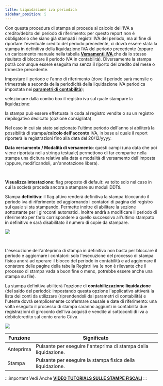 ```yaml
---
title: Liquidazione iva periodica
sidebar_position: 5
---
```


Con questa procedura di stampa si procede al calcolo dell'IVA a credito/debito del periodo di riferimento: per questo report non è obbligatorio che siano già stampati i registri IVA del periodo, ma al fine di riportare l'eventuale credito del periodo precedente, ci dovrà essere stata la stampa in definitiva della liquidazione IVA del periodo precedente (oppure un caricamento manuale nella tabella **[Versamenti IVA ](/docs/finance-area/declarations/declarations/vat-payment)** che dà lo stesso risultato di bloccare il periodo IVA in contabilità). Diversamente la stampa potrà comunque essere eseguita ma senza il riporto del credito del mese o trimestre precedente.



Impostare il periodo e l'anno di riferimento (dove il periodo sarà mensile o trimestrale a seconda della periodicità della liquidazione IVA periodica impostata nei **[parametri di contabilità](/docs/configurations/parameters/finance/accounting-parameters)**); 

selezionare dalla combo box il registro iva sul quale stampare la liquidazione: 

la stampa può essere effettuata in coda al registro vendite o su un registro riepilogativo dedicato (opzione consigliata). 

Nel caso in cui sia stato selezionato l'ultimo periodo dell'anno si abiliterà la possibilità di stampa/**calcolo dell'acconto** IVA, in base al quale il report riporterà le registrazioni fino alla data del 20/12/yyyy.

**Data versamento / Modalità di versamento**: questi campi (una data che poi viene riportata nella stringa testuale) permettono di far comparire nella stampa una dicitura relativa alla data e modalità di versamento dell'imposta (oppure, modificandoli, un'annotazione libera).

 

**Visualizza intestazione**: flag proposto di default: va tolto solo nel caso in cui la società proceda ancora a stampare su moduli DDTti. 

Stampa **definitiva**: il flag attivo renderà definitiva la stampa bloccando il periodo iva di riferimento ed aggiornando i contatori di pagina del registro sul quale si sta stampando. Permette inoltre di abilitare la sezione sottostante per i giroconti automatici. Inoltre andrà a modificare il periodo di riferimento per farlo corrispondere a quello successivo all'ultimo stampato in definitivo e sarà disabilitato il numero di copie da stampare. 

![](/img/it-it/finance-area/ledger-records/fiscal-report/period-vat-settlement/image01.png)

 

L'esecuzione dell'anteprima di stampa in definitivo non basta per bloccare il periodo e aggiornare i contatori: solo l'esecuzione del processo di stampa fisica andrà ad operare il blocco del periodo in contabilità e ad aggiornare il contatore delle pagine della tabella Registri iva (e non è rilevante che il processo di stampa vada a buon fine o meno, potrebbe essere anche una stampa su file).

La stampa definitiva abiliterà l'opzione di **contabilizzazione liquidazione** (del saldo del periodo): impostando questa opzione l'applicativo attiverà la lista dei conti da utilizzare (riprendendoli dai parametri di contabilità) e l'utente dovrà semplicemente confermare causale e date di riferimento: una volta eseguito il processo di stampa saranno aggiunti in contabilità due registrazioni di giroconto dell'iva acquisti e vendite ai sottoconti di iva a debito/credito sul conto erario C/iva.

![](/img/it-it/finance-area/ledger-records/fiscal-report/period-vat-settlement/image02.png)



| Funzione | Significato |
| --- | --- |
| Anteprima | Pulsante per eseguire l'anteprima di stampa della liquidazione. |
| Stampa | Pulsante per eseguire la stampa fisica della liquidazione. |


:::important Vedi Anche
[**VIDEO TUTORIALS SULLE STAMPE FISCALI**](/docs/video/finance/intro)
:::





